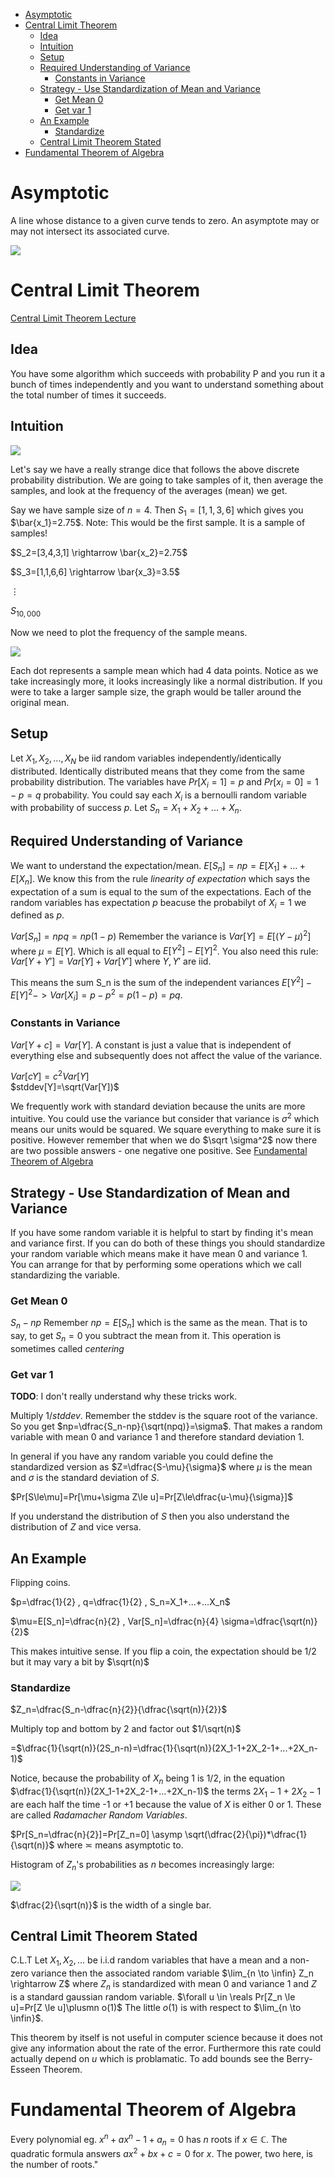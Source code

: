 - [Asymptotic](#asymptotic)
- [Central Limit Theorem](#central-limit-theorem)
  - [Idea](#idea)
  - [Intuition](#intuition)
  - [Setup](#setup)
  - [Required Understanding of Variance](#required-understanding-of-variance)
    - [Constants in Variance](#constants-in-variance)
  - [Strategy - Use Standardization of Mean and Variance](#strategy---use-standardization-of-mean-and-variance)
    - [Get Mean 0](#get-mean-0)
    - [Get var 1](#get-var-1)
  - [An Example](#an-example)
    - [Standardize](#standardize)
  - [Central Limit Theorem Stated](#central-limit-theorem-stated)
- [Fundamental Theorem of Algebra](#fundamental-theorem-of-algebra)

# Asymptotic

A line whose distance to a given curve tends to zero. An asymptote may or may not intersect its associated curve.

![](images/2021-06-14-17-16-35.png)

# Central Limit Theorem

[Central Limit Theorem Lecture](https://www.youtube.com/watch?v=r9S2fMQiP2E&list=PLm3J0oaFux3ZYpFLwwrlv_EHH9wtH6pnX&index=11)

## Idea
You have some algorithm which succeeds with probability P and you run it a bunch of times independently and you want to
 understand something about the total number of times it succeeds.

## Intuition

![](images/2021-06-14-18-01-49.png)

Let's say we have a really strange dice that follows the above discrete probability distribution. We are going to take samples of it, then average the samples, and look at the frequency of the averages (mean) we get.

Say we have sample size of $n=4$. Then $S_1=[1,1,3,6]$ which gives you $\bar{x_1}=2.75$. Note: This would be the first sample. It is a sample of samples!

$S_2=[3,4,3,1] \rightarrow \bar{x_2}=2.75$

$S_3=[1,1,6,6] \rightarrow \bar{x_3}=3.5$

$\vdots$

$S_{10,000}$

Now we need to plot the frequency of the sample means.

![](images/2021-06-14-18-09-32.png)

Each dot represents a sample mean which had 4 data points. Notice as we take increasingly more, it looks increasingly like a normal distribution. If you were to take a larger sample size, the graph would be taller around the original mean.

## Setup
Let $X_1, X_2, ... , X_N$ be iid random variables independently/identically distributed. Identically
distributed means that they come from the same probability distribution. The variables have $Pr[X_i=1]=p$ and
$Pr[x_i=0]=1-p=q$ probability. You could say each $X_i$ is a bernoulli random variable with probability of success $p$.
Let $S_n=X_1+X_2+...+X_n$.

## Required Understanding of Variance

We want to understand the expectation/mean. $E[S_n]=np=E[X_1]+...+E[X_n]$. We know this from the rule *linearity of
expectation* which says the expectation of a sum is equal to the sum of the expectations. Each of the random variables
has expectation $p$ beacuse the probabilyt of $X_i=1$ we defined as $p$.

$Var[S_n]=npq=np(1-p)$
Remember the variance is $Var[Y]=E[(Y-\mu)^2]$ where $\mu=E[Y]$. Which is all equal to $E[Y^2]-E[Y]^2$. You also need
this rule: $Var[Y+Y']=Var[Y]+Var[Y']$ where $Y,Y'$ are iid.

This means the sum S_n is the sum of the independent variances $E[Y^2]-E[Y]^2 -> Var[X_i]=p-p^2=p(1-p)=pq$.

### Constants in Variance

$Var[Y+c]=Var[Y]$. A constant is just a value that is independent of everything else and subsequently does not affect
the value of the variance.

$Var[cY] = c^2Var[Y]$ <br>
$stddev[Y]=\sqrt(Var[Y])$

We frequently work with standard deviation because the units are more intuitive. You could use the variance but consider
that variance is $\sigma^2$ which means our units would be squared. We square everything to make sure it is positive.
However remember that when we do $\sqrt \sigma^2$ now there are two possible answers - one negative one positive.
See [Fundamental Theorem of Algebra](#Fundamental-Theorem-of-Algebra)

## Strategy - Use Standardization of Mean and Variance

If you have some random variable it is helpful to start by finding it's mean and variance first. If you can do both of
these things you should standardize your random variable which means make it have mean 0 and variance 1. You can
arrange for that by performing some operations which we call standardizing the variable.

### Get Mean 0

$S_n-np$ Remember $np=E[S_n]$ which is the same as the mean. That is to say, to get $S_n=0$ you subtract the mean from
it. This operation is sometimes called *centering*

### Get var 1

**TODO**: I don't really understand why these tricks work.

Multiply $1/stddev$. Remember the stddev is the square root of the variance. So you get
$np=\dfrac{S_n-np}{\sqrt(npq)}=\sigma$. That makes a random variable with mean 0 and variance 1 and therefore standard
 deviation 1.

In general if you have any random variable you could define the standardized version as
$Z=\dfrac{S-\mu}{\sigma}$ where $\mu$ is the mean and $\sigma$ is the standard deviation of $S$.

$Pr[S\le\mu]=Pr[\mu+\sigma Z\le u]=Pr[Z\le\dfrac{u-\mu}{\sigma}]$

If you understand the distribution of $S$ then you also understand the distribution of $Z$ and vice versa.

## An Example

Flipping coins.

$p=\dfrac{1}{2} , q=\dfrac{1}{2} , S_n=X_1+...+...X_n$

$\mu=E[S_n]=\dfrac{n}{2} , Var[S_n]=\dfrac{n}{4}  \sigma=\dfrac{\sqrt(n)}{2}$

This makes intuitive sense. If you flip a coin, the expectation should be 1/2 but it may vary a bit by $\sqrt(n)$

### Standardize

$Z_n=\dfrac{S_n-\dfrac{n}{2}}{\dfrac{\sqrt(n)}{2}}$

Multiply top and bottom by 2 and factor out $1/\sqrt(n)$

=$\dfrac{1}{\sqrt(n)}(2S_n-n)=\dfrac{1}{\sqrt(n)}(2X_1-1+2X_2-1+...+2X_n-1)$

Notice, because the probability of $X_n$ being 1 is 1/2, in the equation $\dfrac{1}{\sqrt(n)}(2X_1-1+2X_2-1+...+2X_n-1)$
the terms $2X_1-1+2X_2-1$ are each half the time -1 or +1 because the value of $X$ is either 0 or 1. These are called *Radamacher Random Variables*.

$Pr[S_n=\dfrac{n}{2}]=Pr[Z_n=0] \asymp \sqrt(\dfrac{2}{\pi})*\dfrac{1}{\sqrt(n)}$
where $\asymp$ means asymptotic to.

Histogram of $Z_n$'s probabilities as $n$ becomes increasingly large:

![](images/2021-06-14-17-29-22.png)

$\dfrac{2}{\sqrt(n)}$ is the width of a single bar.

## Central Limit Theorem Stated

C.L.T Let $X_1, X_2, ...$ be i.i.d random variables that have a mean and a non-zero variance then the associated random variable $\lim_{n \to \infin} Z_n \rightarrow Z$ where $Z_n$ is standardized with mean 0 and variance 1 and $Z$ is a standard gaussian random variable. $\forall u \in \reals Pr[Z_n \le u]=Pr[Z \le u]\plusmn o(1)$ The little $o(1)$ is with respect to $\lim_{n \to \infin}$.

This theorem by itself is not useful in computer science because it does not give any information about the rate of the error. Furthermore this rate  could actually depend on $u$ which is problamatic. To add bounds see the Berry-Esseen Theorem.


# Fundamental Theorem of Algebra

Every polynomial eg. $x^n+ax^n-1+a_n=0$ has $n$ roots if $x \in \mathbb{C}$. The quadratic formula answers $ax^2+bx+c=0$ for $x$. The power, two here, is the number of roots."
